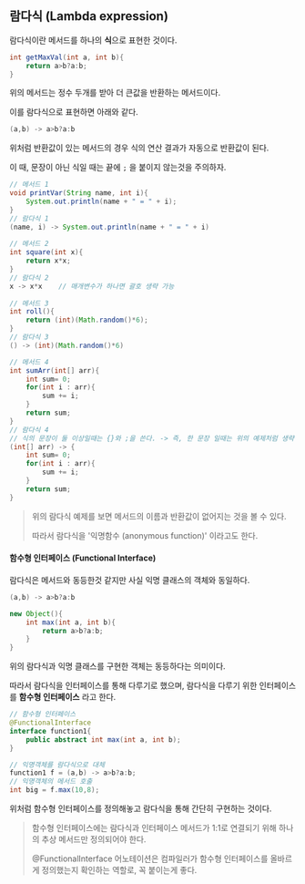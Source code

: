 ## 람다식 (Lambda expression)

람다식이란 메서드를 하나의 **식**으로 표현한 것이다.

````java
int getMaxVal(int a, int b){
    return a>b?a:b;
}
````

위의 메서드는 정수 두개를 받아 더 큰값을 반환하는 메서드이다.

이를 람다식으로 표현하면 아래와 같다.

````java
(a,b) -> a>b?a:b
````

위처럼 반환값이 있는 메서드의 경우 식의 연산 결과가 자동으로 반환값이 된다.

이 때, 문장이 아닌 식일 때는 끝에 `;` 을 붙이지 않는것을 주의하자.

````java
// 메서드 1
void printVar(String name, int i){
    System.out.println(name + " = " + i);
}
// 람다식 1
(name, i) -> System.out.println(name + " = " + i)
    
// 메서드 2
int square(int x){
    return x*x;
}
// 람다식 2
x -> x*x	// 매개변수가 하나면 괄호 생략 가능
    
// 메서드 3
int roll(){
    return (int)(Math.random()*6);
}
// 람다식 3
() -> (int)(Math.random()*6)

// 메서드 4
int sumArr(int[] arr){
    int sum= 0;
    for(int i : arr){
        sum += i;
    }
    return sum;
}
// 람다식 4
// 식의 문장이 둘 이상일때는 {}와 ;을 쓴다. -> 즉, 한 문장 일때는 위의 예제처럼 생략 가능
(int[] arr) -> {
    int sum= 0;		
    for(int i : arr){
        sum += i;
    }
    return sum;
}
````

> 위의 람다식 예제를 보면 메서드의 이름과 반환값이 없어지는 것을 볼 수 있다.
>
> 따라서 람다식을 '익명함수 (anonymous function)' 이라고도 한다.

#### 함수형 인터페이스 (Functional Interface)

람다식은 메서드와 동등한것 같지만 사실 익명 클래스의 객체와 동일하다.

````java
(a,b) -> a>b?a:b
````

````java
new Object(){
    int max(int a, int b){
        return a>b?a:b;
    }
}
````

위의 람다식과 익명 클래스를 구현한 객체는 동등하다는 의미이다.

따라서 람다식을 인터페이스를 통해 다루기로 했으며, 람다식을 다루기 위한 인터페이스를 **함수형 인터페이스** 라고 한다.

````java
// 함수형 인터페이스
@FunctionalInterface
interface function1{
    public abstract int max(int a, int b);
}

// 익명객체를 람다식으로 대체
function1 f = (a,b) -> a>b?a:b;
// 익명객체의 메서드 호출
int big = f.max(10,8);
````

위처럼 함수형 인터페이스를 정의해놓고 람다식을 통해 간단히 구현하는 것이다.

> 함수형 인터페이스에는 람다식과 인터페이스 메서드가 1:1로 연결되기 위해 하나의 추상 메서드만 정의되어야 한다.
>
> @FunctionalInterface 어노테이션은 컴파일러가 함수형 인터페이스를 올바르게 정의했는지 확인하는 역할로, 꼭 붙이는게 좋다.

